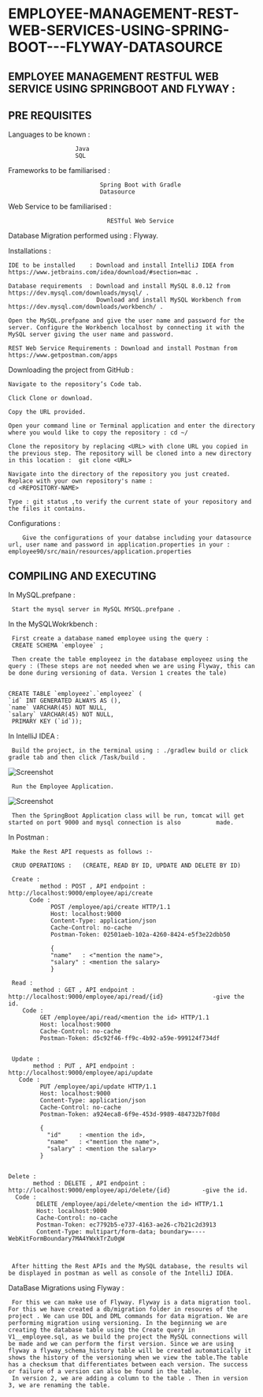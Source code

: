 # EMPLOYEE-MANAGEMENT-REST-WEB-SERVICES-USING-SPRING-BOOT---FLYWAY-DATASOURCE


EMPLOYEE MANAGEMENT RESTFUL WEB SERVICE USING SPRINGBOOT AND FLYWAY :
-----------------------------------------------------------------------------------------------------------------------------




  PRE REQUISITES 
---------------------------


Languages to be known : 
                       
                       Java 
                       SQL 
                       
Frameworks to be familiarised : 

                              Spring Boot with Gradle
                              Datasource

Web Service to be familiarised :

                                RESTful Web Service
				
Database Migration performed using : Flyway.				
                                
Installations :

    IDE to be installed    : Download and install IntelliJ IDEA from https://www.jetbrains.com/idea/download/#section=mac .
    
    Database requirements  : Download and install MySQL 8.0.12 from https://dev.mysql.com/downloads/mysql/ .
                             Download and install MySQL Workbench from https://dev.mysql.com/downloads/workbench/ .
    
    Open the MySQL.prefpane and give the user name and password for the server. Configure the Workbench localhost by connecting it with the MySQL server giving the user name and password.
    
    REST Web Service Requirements : Download and install Postman from https://www.getpostman.com/apps



Downloading the project from GitHub :
     
    Navigate to the repository’s Code tab.
    
    Click Clone or download.
    
    Copy the URL provided.
    
    Open your command line or Terminal application and enter the directory where you would like to copy the repository : cd ~/
    
    Clone the repository by replacing <URL> with clone URL you copied in the previous step. The repository will be cloned into a new directory in this location :  git clone <URL>
     
    Navigate into the directory of the repository you just created. Replace with your own repository's name :  
    cd <REPOSITORY-NAME>
    
    Type : git status ,to verify the current state of your repository and the files it contains. 
    
    
    
Configurations : 

        Give the configurations of your databse including your datasource url, user name and password in application.properties in your : employee90/src/main/resources/application.properties




                        
 COMPILING AND EXECUTING 
----------------------------------



In MySQL.prefpane :

     Start the mysql server in MySQL MYSQL.prefpane . 



In the MySQLWokrkbench : 
  
     First create a database named employee using the query :
     CREATE SCHEMA `employee` ;
                                                                         
     Then create the table employeez in the database employeez using the query : (These steps are not needed when we are using Flyway, this can be done during versioning of data. Version 1 creates the tale)


    CREATE TABLE `employeez`.`employeez` (
    `id` INT GENERATED ALWAYS AS (),
    `name` VARCHAR(45) NOT NULL,
    `salary` VARCHAR(45) NOT NULL,
     PRIMARY KEY (`id`));


 In IntelliJ IDEA :

     Build the project, in the terminal using : ./gradlew build or click gradle tab and then click /Task/build .
      
      
 ![Screenshot](https://github.com/soniamathew/EmployeeManagement-using-SpringBoot-and-Hibernate/blob/master/1.png)
    
     
     
     Run the Employee Application.
   
  ![Screenshot](https://github.com/soniamathew/EmployeeManagement-using-SpringBoot-and-Hibernate/blob/master/2.png)
     
     
     Then the SpringBoot Application class will be run, tomcat will get started on port 9000 and mysql connection is also          made.


 In Postman :

     Make the Rest API requests as follows :-
     
     CRUD OPERATIONS :   (CREATE, READ BY ID, UPDATE AND DELETE BY ID)
     
     Create : 
             method : POST , API endpoint : http://localhost:9000/employee/api/create
          Code : 
                POST /employee/api/create HTTP/1.1
                Host: localhost:9000
                Content-Type: application/json
                Cache-Control: no-cache
                Postman-Token: 02501aeb-102a-4260-8424-e5f3e22dbb50

                {
                "name"   : <"mention the name">,
                "salary" : <mention the salary>
                }
     
     Read : 
           method : GET , API endpoint : http://localhost:9000/employee/api/read/{id}              -give the id.
        Code : 
             GET /employee/api/read/<mention the id> HTTP/1.1
             Host: localhost:9000
             Cache-Control: no-cache
             Postman-Token: d5c92f46-ff9c-4b92-a59e-999124f734df
        
        
     Update : 
           method : PUT , API endpoint : http://localhost:9000/employee/api/update
       Code : 
             PUT /employee/api/update HTTP/1.1
             Host: localhost:9000
             Content-Type: application/json
             Cache-Control: no-cache
             Postman-Token: a924eca8-6f9e-453d-9989-484732b7f08d

             {
	           "id"     : <mention the id>,
	           "name"   : <"mention the name">,
	           "salary" : <mention the salary>
             }
    
    
    Delete : 
           method : DELETE , API endpoint : http://localhost:9000/employee/api/delete/{id}         -give the id.
      Code : 
            DELETE /employee/api/delete/<mention the id> HTTP/1.1
            Host: localhost:9000
            Cache-Control: no-cache
            Postman-Token: ec7792b5-e737-4163-ae26-c7b21c2d3913
            Content-Type: multipart/form-data; boundary=----WebKitFormBoundary7MA4YWxkTrZu0gW


     
     After hitting the Rest APIs and the MySQL database, the results wil be displayed in postman as well as console of the IntelliJ IDEA.


DataBase Migrations using Flyway : 

     For this we can make use of Flyway. Flyway is a data migration tool. For this we have created a db/migration folder in resoures of the project . We can use DDL and DML commands for data migration. We are performing migration using versioning. In the beginning we are creating the database table using the Create query in V1__employee.sql, as we build the project the MySQL connections will be made and we can perform the first version. Since we are using flyway a flyway_schema_history table will be created automatically it shows the history of the versioning when we view the table.The table has a checksum that differentiates between each version. The success or failure of a version can also be found in the table.
     In version 2, we are adding a column to the table . Then in version 3, we are renaming the table.


